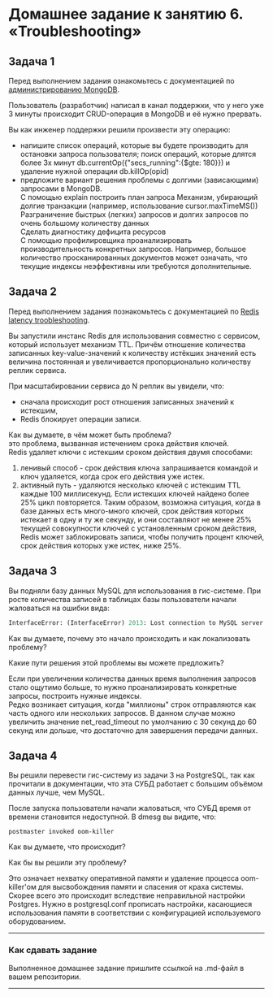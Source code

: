 # Домашнее задание к занятию 6. «Troubleshooting»

## Задача 1

Перед выполнением задания ознакомьтесь с документацией по [администрированию MongoDB](https://docs.mongodb.com/manual/administration/).

Пользователь (разработчик) написал в канал поддержки, что у него уже 3 минуты происходит CRUD-операция в MongoDB и её 
нужно прервать. 

Вы как инженер поддержки решили произвести эту операцию:

- напишите список операций, которые вы будете производить для остановки запроса пользователя;
  поиск операций, которые длятся более 3х минут db.currentOp({"secs_running":{$gte: 180}}) и удаление нужной операции db.killOp(opid)
- предложите вариант решения проблемы с долгими (зависающими) запросами в MongoDB.  
  С помощью explain построить план запроса
  Механизм, убирающий долгие транзакции (например, использование cursor.maxTimeMS(<time limit>))  
  Разграничение быстрых (легких) запросов  и долгих запросов по очень большому количеству данных  
  Сделать диагностику дефицита ресурсов  
  С помощью профилировщика проанализировать производительность конкретных запросов. Например, большое количество просканированных документов может означать, что текущие индексы неэффективны или требуются дополнительные.  
## Задача 2

Перед выполнением задания познакомьтесь с документацией по [Redis latency troobleshooting](https://redis.io/topics/latency).

Вы запустили инстанс Redis для использования совместно с сервисом, который использует механизм TTL. 
Причём отношение количества записанных key-value-значений к количеству истёкших значений есть величина постоянная и
увеличивается пропорционально количеству реплик сервиса. 

При масштабировании сервиса до N реплик вы увидели, что:

- сначала происходит рост отношения записанных значений к истекшим,
- Redis блокирует операции записи.

Как вы думаете, в чём может быть проблема?  
это проблема, вызванная истечением срока действия ключей.    
Redis удаляет ключи с истекшим сроком действия двумя способами:  
1. ленивый способ  - срок действия ключа запрашивается командой и ключ удаляется, когда срок его действия уже истек.  
2. активный путь -  удаляются несколько ключей с истекшим TTL каждые 100 миллисекунд. Если истекших ключей найдено более 25% цикл повторяется. Таким образом, возможна ситуация, когда в базе данных есть много-много ключей, срок действия которых истекает в одну и ту же секунду, и они составляют не менее 25% текущей совокупности ключей с установленным сроком действия, Redis может заблокировать записи, чтобы получить процент ключей, срок действия которых уже истек, ниже 25%. 
 
## Задача 3

Вы подняли базу данных MySQL для использования в гис-системе. При росте количества записей в таблицах базы
пользователи начали жаловаться на ошибки вида:
```python
InterfaceError: (InterfaceError) 2013: Lost connection to MySQL server during query u'SELECT..... '
```

Как вы думаете, почему это начало происходить и как локализовать проблему?

Какие пути решения этой проблемы вы можете предложить?  

Если при увеличении количества данных время выполнения запросов стало ощутимо больше, то нужно проанализировать конкретные запросы, построить нужные индексы.   
Редко возникает ситуация, когда "миллионы" строк отправляются как часть одного или нескольких запросов. В данном случае можно увеличить значение net_read_timeout по умолчанию с 30 секунд до 60 секунд или дольше, что достаточно для завершения передачи данных.

## Задача 4


Вы решили перевести гис-систему из задачи 3 на PostgreSQL, так как прочитали в документации, что эта СУБД работает с 
большим объёмом данных лучше, чем MySQL.

После запуска пользователи начали жаловаться, что СУБД время от времени становится недоступной. В dmesg вы видите, что:

`postmaster invoked oom-killer`

Как вы думаете, что происходит?

Как бы вы решили эту проблему?

Это означает нехватку оперативной памяти и удаление процесса oom-killer'ом для высвобождения памяти и спасения от краха системы. Скорее всего это происходит вследствие неправильной настройки Postgres. Нужно в postgresql.conf прописать настройки, касающиеся использования памяти в соответствии с конфигурацией используемого оборудованием. 

---

### Как cдавать задание

Выполненное домашнее задание пришлите ссылкой на .md-файл в вашем репозитории.

---
